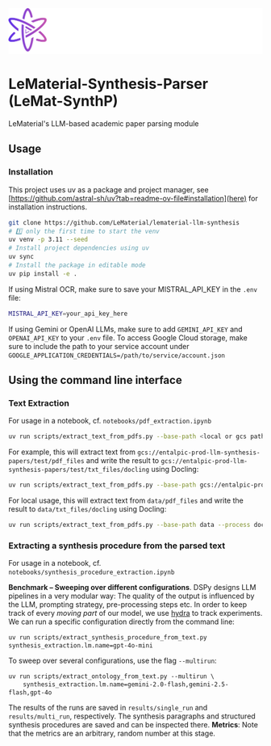 ![](assets/lematerial-logo.png)

# LeMaterial-Synthesis-Parser (LeMat-SynthP)
LeMaterial's LLM-based academic paper parsing module 

## Usage

### Installation
This project uses uv as a package and project manager, see [https://github.com/astral-sh/uv?tab=readme-ov-file#installation](here) for installation instructions.

```bash
git clone https://github.com/LeMaterial/lematerial-llm-synthesis
# 1️⃣ only the first time to start the venv
uv venv -p 3.11 --seed
# Install project dependencies using uv
uv sync 
# Install the package in editable mode
uv pip install -e .
```

If using Mistral OCR, make sure to save your MISTRAL_API_KEY in the `.env` file:
```bash
MISTRAL_API_KEY=your_api_key_here
```

If using Gemini or OpenAI LLMs, make sure to add `GEMINI_API_KEY` and `OPENAI_API_KEY` to your `.env` file. To access Google Cloud storage, make sure to include the path to your service account under `GOOGLE_APPLICATION_CREDENTIALS=/path/to/service/account.json`


## Using the command line interface

### Text Extraction

For usage in a notebook, cf. `notebooks/pdf_extraction.ipynb`

```sh
uv run scripts/extract_text_from_pdfs.py --base-path <local or gcs path to the working folder> --process <"docling" or "mistral">
```

For example, this will extract text from `gcs://entalpic-prod-llm-synthesis-papers/test/pdf_files` and write the result to `gcs://entalpic-prod-llm-synthesis-papers/test/txt_files/docling` using Docling:

```sh
uv run scripts/extract_text_from_pdfs.py --base-path gcs://entalpic-prod-llm-synthesis-papers/test --process docling
```

For local usage, this will extract text from `data/pdf_files` and write the result to `data/txt_files/docling` using Docling:

```sh
uv run scripts/extract_text_from_pdfs.py --base-path data --process docling
```

### Extracting a synthesis procedure from the parsed text

For usage in a notebook, cf. `notebooks/synthesis_procedure_extraction.ipynb`

**Benchmark – Sweeping over different configurations**. DSPy designs LLM pipelines in a very modular way: The quality of the output is influenced by the LLM, prompting strategy, pre-processing steps etc.
In order to keep track of every *moving part* of our model, we use [hydra](https://hydra.cc/) to track experiments. We can run a specific configuration directly from the command line:

```
uv run scripts/extract_synthesis_procedure_from_text.py synthesis_extraction.lm.name=gpt-4o-mini
```

To sweep over several configurations, use the flag `--multirun`:

```
uv run scripts/extract_ontology_from_text.py --multirun \
    synthesis_extraction.lm.name=gemini-2.0-flash,gemini-2.5-flash,gpt-4o
```

The results of the runs are saved in `results/single_run` and `results/multi_run`, respectively. The synthesis paragraphs and structured synthesis procedures are saved and can be inspected there.
**Metrics**: Note that the metrics are an arbitrary, random number at this stage.
